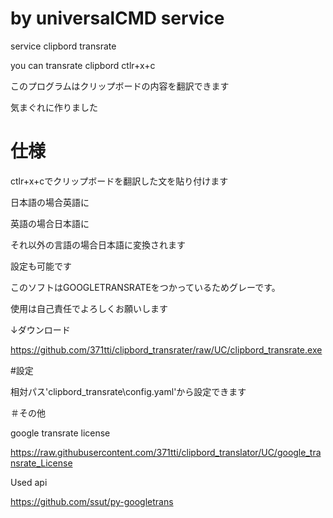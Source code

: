 # by universalCMD service

service clipbord transrate

you can transrate clipbord ctlr+x+c

このプログラムはクリップボードの内容を翻訳できます

気まぐれに作りました

# 仕様

ctlr+x+cでクリップボードを翻訳した文を貼り付けます

日本語の場合英語に

英語の場合日本語に

それ以外の言語の場合日本語に変換されます

設定も可能です

このソフトはGOOGLETRANSRATEをつかっているためグレーです。

使用は自己責任でよろしくお願いします

↓ダウンロード

https://github.com/371tti/clipbord_transrater/raw/UC/clipbord_transrate.exe

#設定

相対パス'clipbord_transrate\config.yaml'から設定できます

＃その他

google transrate license

https://raw.githubusercontent.com/371tti/clipbord_translator/UC/google_transrate_License

Used api

https://github.com/ssut/py-googletrans
